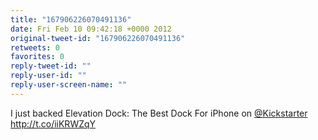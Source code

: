 ```yaml
---
title: "167906226070491136"
date: Fri Feb 10 09:42:18 +0000 2012
original-tweet-id: "167906226070491136"
retweets: 0
favorites: 0
reply-tweet-id: ""
reply-user-id: ""
reply-user-screen-name: ""
---
```

I just backed Elevation Dock: The Best Dock For iPhone on <a href="https://twitter.com/Kickstarter">@Kickstarter</a> http://t.co/iiKRWZqY
